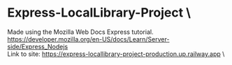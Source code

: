 # Express-LocalLibrary-Project \
Made using the Mozilla Web Docs Express tutorial. https://developer.mozilla.org/en-US/docs/Learn/Server-side/Express_Nodejs \
Link to site: https://express-locallibrary-project-production.up.railway.app \
